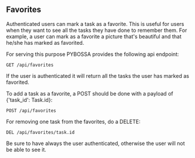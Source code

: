 Favorites
---------

Authenticated users can mark a task as a favorite. This is useful for
users when they want to see all the tasks they have done to remember
them. For example, a user can mark as a favorite a picture that's
beautiful and that he/she has marked as favorited.

For serving this purpose PYBOSSA provides the following api endpoint:

    GET /api/favorites

If the user is authenticated it will return all the tasks the user has
marked as favorited.

To add a task as a favorite, a POST should be done with a payload of
{'task\_id': Task.id}:

    POST /api/favorites

For removing one task from the favorites, do a DELETE:

    DEL /api/favorites/task.id

Be sure to have always the user authenticated, otherwise the user will
not be able to see it.


